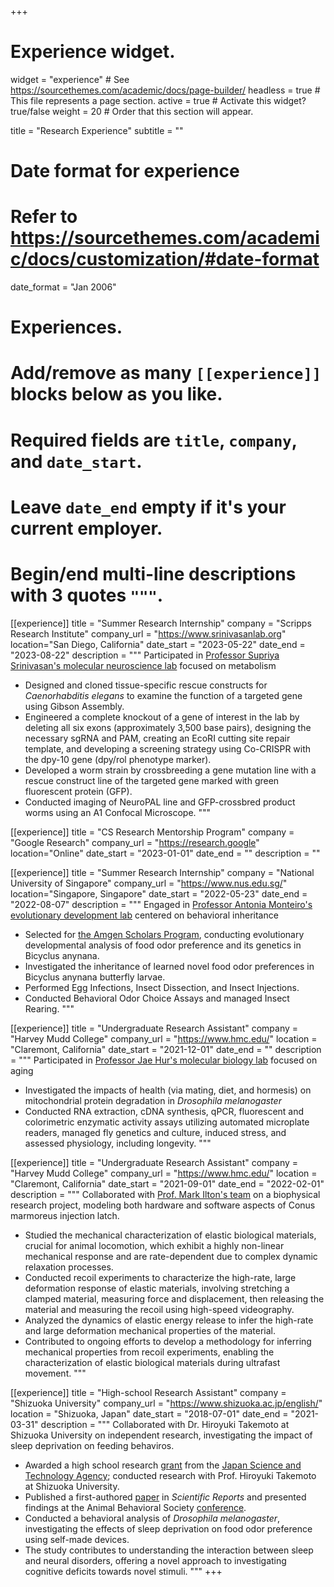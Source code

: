 +++
# Experience widget.
widget = "experience"  # See https://sourcethemes.com/academic/docs/page-builder/
headless = true  # This file represents a page section.
active = true  # Activate this widget? true/false
weight = 20  # Order that this section will appear.

title = "Research Experience"
subtitle = ""

# Date format for experience
#   Refer to https://sourcethemes.com/academic/docs/customization/#date-format
date_format = "Jan 2006"

# Experiences.
#   Add/remove as many `[[experience]]` blocks below as you like.
#   Required fields are `title`, `company`, and `date_start`.
#   Leave `date_end` empty if it's your current employer.
#   Begin/end multi-line descriptions with 3 quotes `"""`.

[[experience]]
  title = "Summer Research Internship"
  company = "Scripps Research Institute"
  company_url = "https://www.srinivasanlab.org"
  location="San Diego, California"
  date_start = "2023-05-22"
  date_end = "2023-08-22"
  description = """
  Participated in [Professor Supriya Srinivasan's molecular neuroscience lab](https://www.srinivasanlab.org) focused on metabolism
- Designed and cloned tissue-specific rescue constructs for *Caenorhabditis elegans* to examine the function of a targeted gene using Gibson Assembly.
- Engineered a complete knockout of a gene of interest in the lab by deleting all six exons (approximately 3,500 base pairs), designing the necessary sgRNA and PAM, creating an EcoRI cutting site repair template, and developing a screening strategy using Co-CRISPR with the dpy-10 gene (dpy/rol phenotype marker).
- Developed a worm strain by crossbreeding a gene mutation line with a rescue construct line of the targeted gene marked with green fluorescent protein (GFP).
- Conducted imaging of NeuroPAL line and GFP-crossbred product worms using an A1 Confocal Microscope.
"""

[[experience]]
  title = "CS Research Mentorship Program"
  company = "Google Research"
  company_url = "https://research.google"
  location="Online"
  date_start = "2023-01-01"
  date_end = ""
  description = ""

[[experience]]
  title = "Summer Research Internship"
  company = "National University of Singapore"
  company_url = "https://www.nus.edu.sg/"
  location="Singapore, Singapore"
  date_start = "2022-05-23"
  date_end = "2022-08-07"
  description = """ 
  Engaged in [Professor Antonia Monteiro's evolutionary development lab](https://lepdata.org/monteiro/) centered on behavioral inheritance
  - Selected for [the Amgen Scholars Program](https://amgenscholars.com), conducting evolutionary developmental analysis of food odor preference and its genetics in Bicyclus anynana.
  - Investigated the inheritance of learned novel food odor preferences in Bicyclus anynana butterfly larvae.
  - Performed Egg Infections, Insect Dissection, and Insect Injections.
  - Conducted Behavioral Odor Choice Assays and managed Insect Rearing.
  """
  
[[experience]]
  title = "Undergraduate Research Assistant"
  company = "Harvey Mudd College"
  company_url = "https://www.hmc.edu/"
  location = "Claremont, California"
  date_start = "2021-12-01"
  date_end = ""
  description = """
  Participated in [Professor Jae Hur's molecular biology lab](https://www.hmc.edu/biology/faculty-staff/hur/) focused on aging
  - Investigated the impacts of health (via mating, diet, and hormesis) on mitochondrial protein degradation in *Drosophila melanogaster*
  - Conducted RNA extraction, cDNA synthesis, qPCR, fluorescent and colorimetric enzymatic activity assays utilizing automated microplate readers, managed fly genetics and culture, induced stress, and assessed physiology, including longevity.
  """

[[experience]]
  title = "Undergraduate Research Assistant"
  company = "Harvey Mudd College"
  company_url = "https://www.hmc.edu/"
  location = "Claremont, California"
  date_start = "2021-09-01"
  date_end = "2022-02-01"
  description = """
  Collaborated with [Prof. Mark Ilton's team](https://posmlab.org) on a biophysical research project, modeling both hardware and software aspects of Conus marmoreus injection latch.
  - Studied the mechanical characterization of elastic biological materials, crucial for animal locomotion, which exhibit a highly non-linear mechanical response and are rate-dependent due to complex dynamic relaxation processes.
  - Conducted recoil experiments to characterize the high-rate, large deformation response of elastic materials, involving stretching a clamped material, measuring force and displacement, then releasing the material and measuring the recoil using high-speed videography.
  - Analyzed the dynamics of elastic energy release to infer the high-rate and large deformation mechanical properties of the material.
  - Contributed to ongoing efforts to develop a methodology for inferring mechanical properties from recoil experiments, enabling the characterization of elastic biological materials during ultrafast movement.
  """

[[experience]]
  title = "High-school Research Assistant"
  company = "Shizuoka University"
  company_url = "https://www.shizuoka.ac.jp/english/"
  location = "Shizuoka, Japan"
  date_start = "2018-07-01"
  date_end = "2021-03-31"
  description = """
  Collaborated with Dr. Hiroyuki Takemoto at Shizuoka University on independent research, investigating the impact of sleep deprivation on feeding behaviros.
  - Awarded a high school research [grant](https://www.jst.go.jp/cpse/gsc/about/index_english.html) from the [Japan Science and Technology Agency](https://www.jst.go.jp/EN/); conducted research with Prof. Hiroyuki Takemoto at Shizuoka University.
  - Published a first-authored [paper](https://www.nature.com/articles/s41598-021-88967-1) in *Scientific Reports* and presented findings at the Animal Behavioral Society [conference](https://www.animalbehaviorsociety.org/2020-virtual/program-full.php).
  - Conducted a behavioral analysis of *Drosophila melanogaster*, investigating the effects of sleep deprivation on food odor preference using self-made devices.
  - The study contributes to understanding the interaction between sleep and neural disorders, offering a novel approach to investigating cognitive deficits towards novel stimuli.
"""
+++

